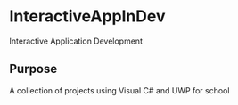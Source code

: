 # InteractiveApplnDev
Interactive Application Development
## Purpose
A collection of projects using Visual C# and UWP for school
